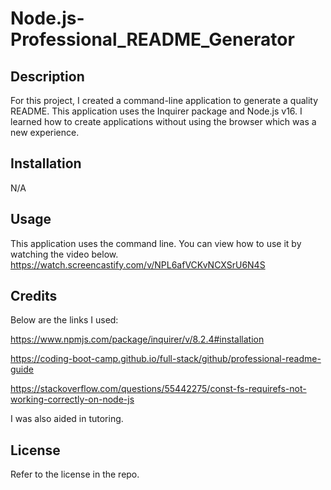 # Node.js-Professional_README_Generator

## Description

For this project, I created a command-line application to generate a quality README. This application uses the Inquirer package and Node.js v16. I learned how to create applications without using the browser which was a new experience. 

## Installation

N/A

## Usage

This application uses the command line. You can view how to use it by watching the video below. 
https://watch.screencastify.com/v/NPL6afVCKvNCXSrU6N4S

## Credits

Below are the links I used:

https://www.npmjs.com/package/inquirer/v/8.2.4#installation

https://coding-boot-camp.github.io/full-stack/github/professional-readme-guide

https://stackoverflow.com/questions/55442275/const-fs-requirefs-not-working-correctly-on-node-js

I was also aided in tutoring. 

## License

Refer to the license in the repo. 

